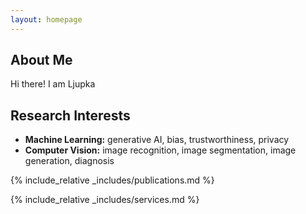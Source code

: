 ```yaml
---
layout: homepage
---
```


## About Me

Hi there! I am Ljupka 

## Research Interests

- **Machine Learning:** generative AI, bias, trustworthiness, privacy
- **Computer Vision:** image recognition, image segmentation, image generation, diagnosis



{% include_relative _includes/publications.md %}

{% include_relative _includes/services.md %}

